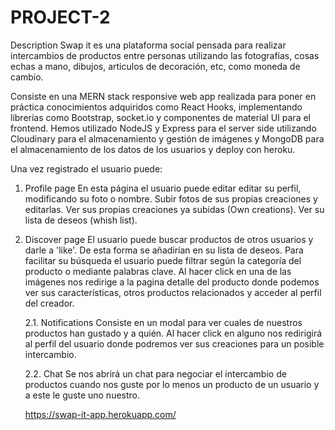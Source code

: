 # PROJECT-2
Description
Swap it es una plataforma social pensada para realizar intercambios de productos entre personas utilizando las fotografías, cosas echas a mano, dibujos, articulos de decoración, etc, como moneda de cambio.

Consiste en una MERN stack responsive web app realizada para poner en práctica conocimientos adquiridos como React Hooks, implementando librerías como Bootstrap, socket.io y componentes de material UI para el frontend.
Hemos utilizado NodeJS y Express para el server side utilizando Cloudinary para el almacenamiento y gestión de imágenes y 
MongoDB para el almacenamiento de los datos de los usuarios y deploy con heroku.

Una vez registrado el usuario puede:

1. Profile page
    En esta página el usuario puede editar editar su perfil, modificando su foto o nombre.
    Subir fotos de sus propias creaciones y editarlas. 
    Ver sus propias creaciones ya subidas (Own creations).
    Ver su lista de deseos (whish list).

2. Discover page
    El usuario puede buscar productos de otros usuarios y darle a 'like'. De esta forma se añadirían en su lista de deseos.
    Para facilitar su búsqueda el usuario puede filtrar según la categoría del producto o mediante palabras clave.
    Al hacer click en una de las imágenes nos redirige a la pagina detalle del producto donde podemos ver sus características, otros productos relacionados y acceder al perfil del creador.

    2.1. Notifications
        Consiste en un modal para ver cuales de nuestros productos han gustado y a quién. Al hacer click en alguno nos redirigirá al perfil del usuario donde podremos ver sus creaciones para un posible intercambio.

    2.2. Chat
        Se nos abrirá un chat para negociar el intercambio de productos cuando nos guste por lo menos un producto de un usuario y a este le guste uno nuestro.
    

    https://swap-it-app.herokuapp.com/

